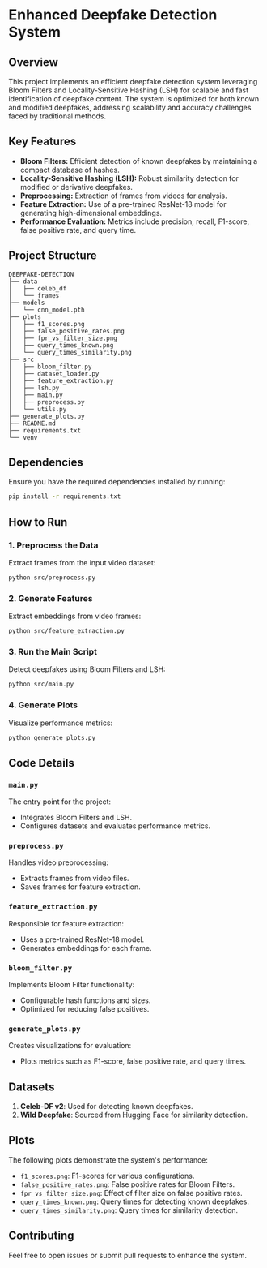 # Enhanced Deepfake Detection System

## Overview
This project implements an efficient deepfake detection system leveraging Bloom Filters and Locality-Sensitive Hashing (LSH) for scalable and fast identification of deepfake content. The system is optimized for both known and modified deepfakes, addressing scalability and accuracy challenges faced by traditional methods.

## Key Features
- **Bloom Filters:** Efficient detection of known deepfakes by maintaining a compact database of hashes.
- **Locality-Sensitive Hashing (LSH):** Robust similarity detection for modified or derivative deepfakes.
- **Preprocessing:** Extraction of frames from videos for analysis.
- **Feature Extraction:** Use of a pre-trained ResNet-18 model for generating high-dimensional embeddings.
- **Performance Evaluation:** Metrics include precision, recall, F1-score, false positive rate, and query time.

## Project Structure
```plaintext
DEEPFAKE-DETECTION
├── data
│   ├── celeb_df
│   └── frames
├── models
│   └── cnn_model.pth
├── plots
│   ├── f1_scores.png
│   ├── false_positive_rates.png
│   ├── fpr_vs_filter_size.png
│   ├── query_times_known.png
│   └── query_times_similarity.png
├── src
│   ├── bloom_filter.py
│   ├── dataset_loader.py
│   ├── feature_extraction.py
│   ├── lsh.py
│   ├── main.py
│   ├── preprocess.py
│   └── utils.py
├── generate_plots.py
├── README.md
├── requirements.txt
└── venv
```

## Dependencies
Ensure you have the required dependencies installed by running:
```bash
pip install -r requirements.txt
```

## How to Run
### 1. Preprocess the Data
Extract frames from the input video dataset:
```bash
python src/preprocess.py
```

### 2. Generate Features
Extract embeddings from video frames:
```bash
python src/feature_extraction.py
```

### 3. Run the Main Script
Detect deepfakes using Bloom Filters and LSH:
```bash
python src/main.py
```

### 4. Generate Plots
Visualize performance metrics:
```bash
python generate_plots.py
```

## Code Details
### `main.py`
The entry point for the project:
- Integrates Bloom Filters and LSH.
- Configures datasets and evaluates performance metrics.

### `preprocess.py`
Handles video preprocessing:
- Extracts frames from video files.
- Saves frames for feature extraction.

### `feature_extraction.py`
Responsible for feature extraction:
- Uses a pre-trained ResNet-18 model.
- Generates embeddings for each frame.

### `bloom_filter.py`
Implements Bloom Filter functionality:
- Configurable hash functions and sizes.
- Optimized for reducing false positives.

### `generate_plots.py`
Creates visualizations for evaluation:
- Plots metrics such as F1-score, false positive rate, and query times.

## Datasets
1. **Celeb-DF v2**: Used for detecting known deepfakes.
2. **Wild Deepfake**: Sourced from Hugging Face for similarity detection.



## Plots
The following plots demonstrate the system's performance:
- `f1_scores.png`: F1-scores for various configurations.
- `false_positive_rates.png`: False positive rates for Bloom Filters.
- `fpr_vs_filter_size.png`: Effect of filter size on false positive rates.
- `query_times_known.png`: Query times for detecting known deepfakes.
- `query_times_similarity.png`: Query times for similarity detection.

## Contributing
Feel free to open issues or submit pull requests to enhance the system.





